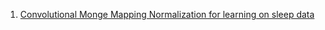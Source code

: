 1. [Convolutional Monge Mapping Normalization
for learning on sleep data](https://inria.hal.science/hal-04359792/file/2305.18831.pdf)
